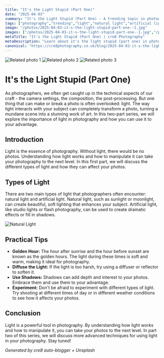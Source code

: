 ```yaml
---
title: "It's the Light Stupid (Part One)"
date: "2025-04-03"
summary: "It's the Light Stupid (Part One) - A trending topic in photography."
tags: ["photography","trending","light","natural light","artificial light","golden hour","shadows","diffuser","reflector","experiment","composition"]
image: "/photos/2025-04-03-it-s-the-light-stupid-part-one--1.jpg"
images: ["/photos/2025-04-03-it-s-the-light-stupid-part-one--1.jpg","/photos/2025-04-03-it-s-the-light-stupid-part-one--2.jpg","/photos/2025-04-03-it-s-the-light-stupid-part-one--3.jpg"]
metaTitle: "It's the Light Stupid (Part One) | cre8 Photography"
metaDescription: "Learn about it's the light stupid (part one) in photography with practical tips and insights."
canonical: "https://cre8photography.co.uk/blog/2025-04-03-it-s-the-light-stupid-part-one-"
---
```



<div class="grid grid-cols-1 sm:grid-cols-2 md:grid-cols-3 gap-4">
  <img src="/photos/2025-04-03-it-s-the-light-stupid-part-one--1.jpg" alt="Related photo 1" class="w-full rounded-lg" />
<img src="/photos/2025-04-03-it-s-the-light-stupid-part-one--2.jpg" alt="Related photo 2" class="w-full rounded-lg" />
<img src="/photos/2025-04-03-it-s-the-light-stupid-part-one--3.jpg" alt="Related photo 3" class="w-full rounded-lg" />
</div>


# It's the Light Stupid (Part One)

As photographers, we often get caught up in the technical aspects of our craft - the camera settings, the composition, the post-processing. But one thing that can make or break a photo is often overlooked: light. The way light interacts with your subject can completely transform a photo, turning a mundane scene into a stunning work of art. In this two-part series, we will explore the importance of light in photography and how you can use it to your advantage.

## Introduction

Light is the essence of photography. Without light, there would be no photos. Understanding how light works and how to manipulate it can take your photography to the next level. In this first part, we will discuss the different types of light and how they can affect your photos.

## Types of Light

There are two main types of light that photographers often encounter: natural light and artificial light. Natural light, such as sunlight or moonlight, can create beautiful, soft lighting that enhances your subject. Artificial light, like studio lights or flash photography, can be used to create dramatic effects or fill in shadows.

![Natural Light](/path/to/natural_light.jpg)

## Practical Tips

- **Golden Hour:** The hour after sunrise and the hour before sunset are known as the golden hours. The light during these times is soft and warm, making it ideal for photography.
- **Diffuse the Light:** If the light is too harsh, try using a diffuser or reflector to soften it.
- **Use Shadows:** Shadows can add depth and interest to your photos. Embrace them and use them to your advantage.
- **Experiment:** Don't be afraid to experiment with different types of light. Try shooting at different times of day or in different weather conditions to see how it affects your photos.

## Conclusion

Light is a powerful tool in photography. By understanding how light works and how to manipulate it, you can take your photos to the next level. In part two of this series, we will discuss more advanced techniques for using light in your photography. Stay tuned!

*Generated by cre8 auto-blogger + Unsplash*
